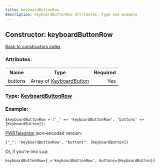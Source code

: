 ```yaml
---
title: keyboardButtonRow
description: keyboardButtonRow attributes, type and example
---
```

## Constructor: keyboardButtonRow  
[Back to constructors index](index.md)



### Attributes:

| Name     |    Type       | Required |
|----------|:-------------:|---------:|
|buttons|Array of [KeyboardButton](../types/KeyboardButton.md) | Yes|



### Type: [KeyboardButtonRow](../types/KeyboardButtonRow.md)


### Example:

```
$keyboardButtonRow = ['_' => 'keyboardButtonRow', 'buttons' => [KeyboardButton]];
```  

[PWRTelegram](https://pwrtelegram.xyz) json-encoded version:

```
{"_": "keyboardButtonRow", "buttons": [KeyboardButton]}
```


Or, if you're into Lua:  


```
keyboardButtonRow={_='keyboardButtonRow', buttons={KeyboardButton}}

```


